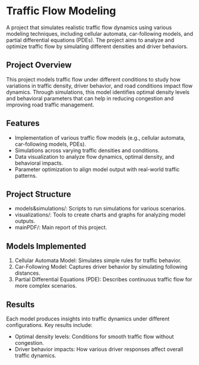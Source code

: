 # Traffic Flow Modeling

A project that simulates realistic traffic flow dynamics using various modeling techniques, including cellular automata, car-following models, and partial differential equations (PDEs). The project aims to analyze and optimize traffic flow by simulating different densities and driver behaviors.

## Project Overview

This project models traffic flow under different conditions to study how variations in traffic density, driver behavior, and road conditions impact flow dynamics. Through simulations, this model identifies optimal density levels and behavioral parameters that can help in reducing congestion and improving road traffic management.

## Features

- Implementation of various traffic flow models (e.g., cellular automata, car-following models, PDEs).
- Simulations across varying traffic densities and conditions.
- Data visualization to analyze flow dynamics, optimal density, and behavioral impacts.
- Parameter optimization to align model output with real-world traffic patterns.

## Project Structure

- models&simulations/: Scripts to run simulations for various scenarios.
- visualizations/: Tools to create charts and graphs for analyzing model outputs.
- mainPDF/: Main report of this project.

## Models Implemented

1.	Cellular Automata Model: Simulates simple rules for traffic behavior.
2.	Car-Following Model: Captures driver behavior by simulating following distances.
3.	Partial Differential Equations (PDE): Describes continuous traffic flow for more complex scenarios.

## Results

Each model produces insights into traffic dynamics under different configurations. Key results include:
- Optimal density levels: Conditions for smooth traffic flow without congestion.
- Driver behavior impacts: How various driver responses affect overall traffic dynamics.

